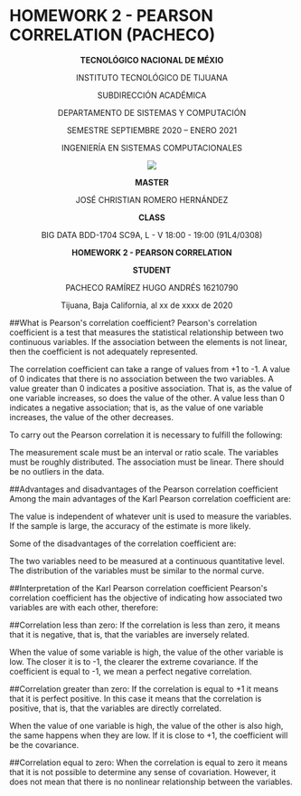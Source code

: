 # HOMEWORK 2 - PEARSON CORRELATION (PACHECO)

<div align="center">

**TECNOLÓGICO NACIONAL DE MÉXIO**

INSTITUTO TECNOLÓGICO DE TIJUANA

SUBDIRECCIÓN ACADÉMICA
 
DEPARTAMENTO DE SISTEMAS Y COMPUTACIÓN
 
SEMESTRE SEPTIEMBRE 2020 – ENERO 2021

INGENIERÍA EN SISTEMAS COMPUTACIONALES

 
 [![](https://upload.wikimedia.org/wikipedia/commons/2/2e/ITT.jpg)](https://upload.wikimedia.org/wikipedia/commons/2/2e/ITT.jpg)

**MASTER**

JOSÉ CHRISTIAN ROMERO HERNÁNDEZ

**CLASS**

BIG DATA
BDD-1704 SC9A, L - V 18:00 - 19:00 (91L4/0308)


**HOMEWORK 2 - PEARSON CORRELATION**


**STUDENT**

PACHECO RAMÍREZ HUGO ANDRÉS	16210790


Tijuana, Baja California, al xx de xxxx de 2020
 
</div>


##What is Pearson's correlation coefficient?
Pearson's correlation coefficient is a test that measures the statistical relationship between two continuous variables. If the association between the elements is not linear, then the coefficient is not adequately represented.

The correlation coefficient can take a range of values ​​from +1 to -1. A value of 0 indicates that there is no association between the two variables. A value greater than 0 indicates a positive association. That is, as the value of one variable increases, so does the value of the other. A value less than 0 indicates a negative association; that is, as the value of one variable increases, the value of the other decreases.

To carry out the Pearson correlation it is necessary to fulfill the following:

The measurement scale must be an interval or ratio scale.
The variables must be roughly distributed.
The association must be linear.
There should be no outliers in the data.

##Advantages and disadvantages of the Pearson correlation coefficient
Among the main advantages of the Karl Pearson correlation coefficient are:

The value is independent of whatever unit is used to measure the variables.
If the sample is large, the accuracy of the estimate is more likely.

Some of the disadvantages of the correlation coefficient are:

The two variables need to be measured at a continuous quantitative level.
The distribution of the variables must be similar to the normal curve.


##Interpretation of the Karl Pearson correlation coefficient
Pearson's correlation coefficient has the objective of indicating how associated two variables are with each other, therefore:

##Correlation less than zero: 
If the correlation is less than zero, it means that it is negative, that is, that the variables are inversely related.

When the value of some variable is high, the value of the other variable is low. The closer it is to -1, the clearer the extreme covariance. If the coefficient is equal to -1, we mean a perfect negative correlation.

##Correlation greater than zero: 
If the correlation is equal to +1 it means that it is perfect positive. In this case it means that the correlation is positive, that is, that the variables are directly correlated.

When the value of one variable is high, the value of the other is also high, the same happens when they are low. If it is close to +1, the coefficient will be the covariance.

##Correlation equal to zero: 
When the correlation is equal to zero it means that it is not possible to determine any sense of covariation. However, it does not mean that there is no nonlinear relationship between the variables.




